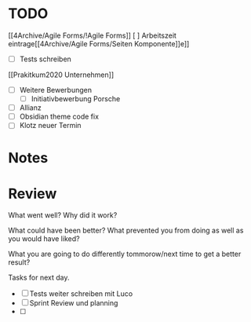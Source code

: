 # TODO
[[4Archive/Agile Forms/!Agile Forms]] [ ] Arbeitszeit eintrage[[4Archive/Agile Forms/Seiten Komponente]]e]]
- [ ] Tests schreiben 

[[Prakitkum2020 Unternehmen]]
- [ ] Weitere Bewerbungen
	- [ ] Initiativbewerbung Porsche
- [ ] Allianz
- [ ] Obsidian theme code fix 
- [ ] Klotz neuer Termin 

# Notes

# Review
What went well? Why did it work?


What could have been better? What prevented you from doing as well as you would have liked? 


What you are going to do differently tommorow/next time to get a better result? 


Tasks for next day. 
- [ ] Tests weiter schreiben mit Luco 
- [ ] Sprint Review und planning 
- [ ] 